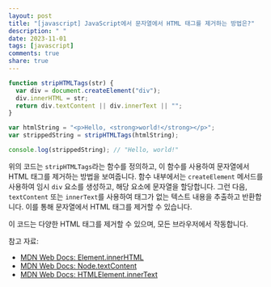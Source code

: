 ```yaml
---
layout: post
title: "[javascript] JavaScript에서 문자열에서 HTML 태그를 제거하는 방법은?"
description: " "
date: 2023-11-01
tags: [javascript]
comments: true
share: true
---
```


```javascript
function stripHTMLTags(str) {
  var div = document.createElement("div");
  div.innerHTML = str;
  return div.textContent || div.innerText || "";
}

var htmlString = "<p>Hello, <strong>world!</strong></p>";
var strippedString = stripHTMLTags(htmlString);

console.log(strippedString); // "Hello, world!"
```

위의 코드는 `stripHTMLTags`라는 함수를 정의하고, 이 함수를 사용하여 문자열에서 HTML 태그를 제거하는 방법을 보여줍니다. 함수 내부에서는 `createElement` 메서드를 사용하여 임시 `div` 요소를 생성하고, 해당 요소에 문자열을 할당합니다. 그런 다음, `textContent` 또는 `innerText`를 사용하여 태그가 없는 텍스트 내용을 추출하고 반환합니다. 이를 통해 문자열에서 HTML 태그를 제거할 수 있습니다.

이 코드는 다양한 HTML 태그를 제거할 수 있으며, 모든 브라우저에서 작동합니다.

참고 자료:
- [MDN Web Docs: Element.innerHTML](https://developer.mozilla.org/en-US/docs/Web/API/Element/innerHTML)
- [MDN Web Docs: Node.textContent](https://developer.mozilla.org/en-US/docs/Web/API/Node/textContent)
- [MDN Web Docs: HTMLElement.innerText](https://developer.mozilla.org/en-US/docs/Web/API/HTMLElement/innerText)